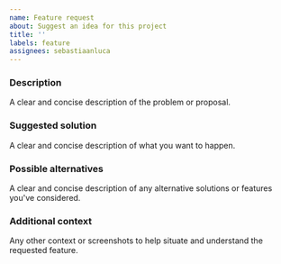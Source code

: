 ```yaml
---
name: Feature request
about: Suggest an idea for this project
title: ''
labels: feature
assignees: sebastiaanluca
---
```


### Description

A clear and concise description of the problem or proposal.

### Suggested solution

A clear and concise description of what you want to happen.

### Possible alternatives

A clear and concise description of any alternative solutions or features you've considered.

### Additional context

Any other context or screenshots to help situate and understand the requested feature.

